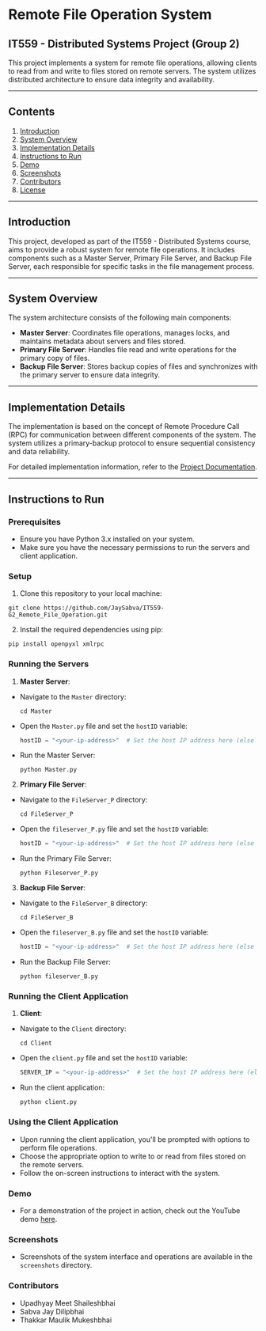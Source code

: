 # Remote File Operation System
## IT559 - Distributed Systems Project (Group 2)
This project implements a system for remote file operations, allowing clients to read from and write to files stored on remote servers. The system utilizes distributed architecture to ensure data integrity and availability.

---

## Contents

1. [Introduction](#introduction)
2. [System Overview](#system-overview)
3. [Implementation Details](#implementation-details)
4. [Instructions to Run](#instructions-to-run)
5. [Demo](#demo)
6. [Screenshots](#screenshots)
7. [Contributors](#contributors)
8. [License](#license)

---

## Introduction

This project, developed as part of the IT559 - Distributed Systems course, aims to provide a robust system for remote file operations. It includes components such as a Master Server, Primary File Server, and Backup File Server, each responsible for specific tasks in the file management process.

---

## System Overview

The system architecture consists of the following main components:

- **Master Server**: Coordinates file operations, manages locks, and maintains metadata about servers and files stored.
- **Primary File Server**: Handles file read and write operations for the primary copy of files.
- **Backup File Server**: Stores backup copies of files and synchronizes with the primary server to ensure data integrity.

---

## Implementation Details

The implementation is based on the concept of Remote Procedure Call (RPC) for communication between different components of the system. The system utilizes a primary-backup protocol to ensure sequential consistency and data reliability.

For detailed implementation information, refer to the [Project Documentation](./project_documentation.pdf).

---

## Instructions to Run

### Prerequisites
- Ensure you have Python 3.x installed on your system.
- Make sure you have the necessary permissions to run the servers and client application.

### Setup
1. Clone this repository to your local machine:
```
git clone https://github.com/JaySabva/IT559-G2_Remote_File_Operation.git
```

2. Install the required dependencies using pip:
```
pip install openpyxl xmlrpc
```

### Running the Servers
1. **Master Server**:
- Navigate to the `Master` directory:
  ```
  cd Master
  ```
- Open the `Master.py` file and set the `hostID` variable:
  ```python
  hostID = "<your-ip-address>"  # Set the host IP address here (else set it as localhost)
  ```
- Run the Master Server:
  ```
  python Master.py
  ```

2. **Primary File Server**:
- Navigate to the `FileServer_P` directory:
  ```
  cd FileServer_P
  ```
- Open the `fileserver_P.py` file and set the `hostID` variable:
  ```python
  hostID = "<your-ip-address>"  # Set the host IP address here (else set it as localhost)
  ```
- Run the Primary File Server:
  ```
  python Fileserver_P.py
  ```

3. **Backup File Server**:
- Navigate to the `FileServer_B` directory:
  ```
  cd FileServer_B
  ```
- Open the `fileserver_B.py` file and set the `hostID` variable:
  ```python
  hostID = "<your-ip-address>"  # Set the host IP address here (else set it as localhost)
  ```
- Run the Backup File Server:
  ```
  python fileserver_B.py
  ```

### Running the Client Application
1. **Client**:
- Navigate to the `Client` directory:
  ```
  cd Client
  ```
- Open the `client.py` file and set the `hostID` variable:
  ```python
  SERVER_IP = "<your-ip-address>"  # Set the host IP address here (else set it as localhost)
  ```
- Run the client application:
  ```
  python client.py
  ```

### Using the Client Application
- Upon running the client application, you'll be prompted with options to perform file operations.
- Choose the appropriate option to write to or read from files stored on the remote servers.
- Follow the on-screen instructions to interact with the system.

### Demo
- For a demonstration of the project in action, check out the YouTube demo [here](https://www.youtube.com/watch?v=your-demo-video-link).

### Screenshots
- Screenshots of the system interface and operations are available in the `screenshots` directory.

### Contributors
- Upadhyay Meet Shaileshbhai
- Sabva Jay Dilipbhai
- Thakkar Maulik Mukeshbhai
